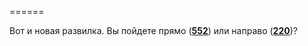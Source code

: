 ======

Вот и новая развилка. Вы пойдете прямо ([**552**](#n_552)) или направо ([**220**](#n_220))?

